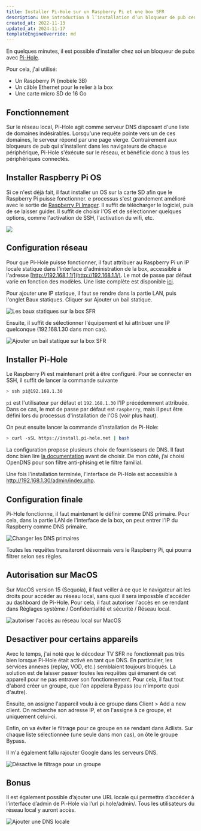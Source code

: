 ```yaml
---
title: Installer Pi-Hole sur un Raspberry Pi et une box SFR
description: Une introduction à l’installation d’un bloqueur de pub centralisé, disponible pour tous les clients d’un réseau
created_at: 2022-11-13
updated_at: 2024-11-17
templateEngineOverride: md
---
```


En quelques minutes, il est possible d'installer chez soi un bloqueur de pubs avec [Pi-Hole](https://pi-hole.net/).

Pour cela, j'ai utilisé:

- Un Raspberry Pi (mobèle 3B)
- Un câble Ethernet pour le relier à la box
- Une carte micro SD de 16 Go

## Fonctionnement

Sur le réseau local, Pi-Hole agit comme serveur DNS disposant d'une liste de domaines indésirables. Lorsqu'une requête pointe vers un de ces domaines, le serveur répond par une page vierge. Contrairement aux bloqueurs de pub qui s'installent dans les navigateurs de chaque périphérique, Pi-Hole s'éxécute sur le réseau, et bénéficie donc à tous les périphériques connectés.

## Installer Raspberry Pi OS

Si ce n'est déjà fait, il faut installer un OS sur la carte SD afin que le Raspberry Pi puisse fonctionner. e processus s'est grandement amélioré avec le sortie de [Raspberry Pi Imager](https://www.raspberrypi.com/software/#:~:text=Raspberry%20Pi%20Imager). Il suffit de télécharger le logiciel, puis de se laisser guider.
Il suffit de choisir l'OS et de sélectionner quelques options, comme l'activation de SSH, l'activation du wifi, etc.

![](./pi-imager.png)

## Configuration réseau

Pour que Pi-Hole puisse fonctionner, il faut attribuer au Raspberry Pi un IP locale statique dans l'interface d'administration de la box, accessible à l'adresse [http://192.168.1.1/](http://192.168.1.1/).
Le mot de passe par défaut varie en fonction des modèles. Une liste complète est disponible [ici](https://actuneuf.com/tutoriel/interface-box-sfr).

Pour ajouter une IP statique, il faut se rendre dans la partie LAN, puis l'onglet Baux statiques. Cliquer sur Ajouter un bail statique.

![Les baux statiques sur la box SFR](./baux-statiques.png)

Ensuite, il suffit de sélectionner l'équipement et lui attribuer une IP quelconque (192.168.1.30 dans mon cas).

![Ajouter un bail statique sur la box SFR](./creer-bail-statique.png)

## Installer Pi-Hole

Le Raspberry Pi est maintenant prêt à être configuré. Pour se connecter en SSH, il suffit de lancer la commande suivante

```bash
> ssh pi@192.168.1.30
```

`pi` est l'utilisateur par défaut et `192.168.1.30` l'IP précédemment attribuée. Dans ce cas, le mot de passe par défaut est `raspberry`, mais il peut être défini lors du processus d'installation de l'OS (voir plus haut).

On peut ensuite lancer la commande d’installation de Pi-Hole:

```bash
> curl -sSL https://install.pi-hole.net | bash
```

La configuration propose plusieurs choix de fournisseurs de DNS. Il faut donc bien lire [la documentation](https://docs.pi-hole.net/guides/dns/upstream-dns-providers/) avant de choisir. De mon côté, j’ai choisi OpenDNS pour son filtre anti-phising et le filtre familial.

Une fois l'installation terminée, l’interface de Pi-Hole est accessible à http://192.168.1.30/admin/index.php.

## Configuration finale

Pi-Hole fonctionne, il faut maintenant le définir comme DNS primaire. Pour cela, dans la partie LAN de l'interface de la box, on peut entrer l'IP du Raspberry comme DNS primaire.

![Changer les DNS primaires](./dns-primaire.png)

Toutes les requêtes transiteront désormais vers le Raspberry Pi, qui pourra filtrer selon ses règles.

## Autorisation sur MacOS

Sur MacOS version 15 (Sequoia), il faut veiller à ce que le navigateur ait les droits pour accéder au réseau local, sans quoi il sera impossble d'accéder au dashboard de Pi-Hole. Pour cela, il faut autoriser l'accès en se rendant dans Réglages système / Confidentialité et sécurité / Réseau local.

![autoriser l'accès au réseau local sur MacOS](./local-network.png)

## Desactiver pour certains appareils

Avec le temps, j'ai noté que le décodeur TV SFR ne fonctionnait pas très bien lorsque Pi-Hole était activé en tant que DNS. En particulier, les services annexes (replay, VOD, etc.) semblaient toujours bloqués. La solution est de laisser passer toutes les requêtes qui émanent de cet appareil pour ne pas entraver son fonctionnement. Pour cela, il faut tout d'abord créer un groupe, que l'on appelera Bypass (ou n'importe quoi d'autre).

Ensuite, on assigne l'appareil voulu à ce groupe dans Client > Add a new client. On recherche son adresse IP, et on l'assigne à ce groupe, et uniquement celui-ci.

Enfin, on va éviter le filtrage pour ce groupe en se rendant dans Adlists. Sur chaque liste sélectionnée (une seule dans mon cas), on ôte le groupe Bypass.

Il m'a également fallu rajouter Google dans les serveurs DNS.

![Désactive le filtrage pour un groupe](./adlists.png)

## Bonus

Il est également possible d’ajouter une URL locale qui permettra d’accéder à l’interface d’admin de Pi-Hole via l’url pi.hole/admin/. Tous les utilisateurs du réseau local y auront accès.

![Ajouter une DNS locale](./dns-local.png)
